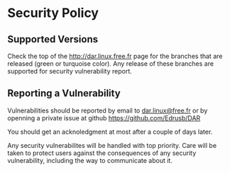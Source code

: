 # Security Policy

## Supported Versions

Check the top of the http://dar.linux.free.fr page for the branches that
are released (green or turquoise color). Any release of these branches 
are supported for security vulnerability report.

## Reporting a Vulnerability

Vulnerabilities should be reported by email to dar.linux@free.fr or by openning a 
private issue at github https://github.com/Edrusb/DAR

You should get an acknoledgment at most after a couple of days later.

Any security vulnerabilites will be handled with top priority. Care will be
taken to protect users against the consequences of any security vulnerability, 
including the way to communicate about it.
